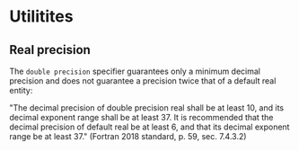 Utilitites
==========

Real precision
--------------
The `double precision` specifier guarantees only a minimum decimal precision and
does not guarantee a precision twice that of a default real entity:

"The decimal precision of double precision real shall be at least 10, and its decimal exponent range shall be at least 37. It is recommended that the decimal precision of default real be at least 6, and that its decimal exponent range be at least 37." (Fortran 2018 standard, p. 59, sec. 7.4.3.2)
